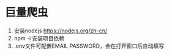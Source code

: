 巨量爬虫
==========
1. 安装nodejs https://nodejs.org/zh-cn/
2. npm -i 安装项目依赖
3. .env文件可配置EMAIL PASSWORD，会在打开窗口后自动填写

